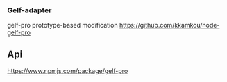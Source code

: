 ### Gelf-adapter
gelf-pro prototype-based modification https://github.com/kkamkou/node-gelf-pro

## Api
https://www.npmjs.com/package/gelf-pro
